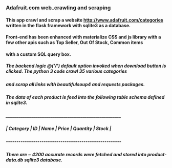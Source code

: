 ### Adafruit.com web_crawling and scraping
#### This app crawl and scrap a website http://www.adafruit.com/categories written in the flask framework with sqlite3 as a database.
#### Front-end has been enhanced with materialize CSS and js library with a few other apis such as Top Seller, Out Of Stock, Common items
#### with a custom SQL query box.
##### The backend logic @('/') default option invoked when download button is clicked. The python 3 code crawl 35 various categories
##### and scrap all links with beautifulsoup4 and requests packages.
##### The data of each product is feed into the following table schema defined in sqlite3.
#####  ______________________________________________________
##### | Category | ID | Name | Price | Quantity | Stock |
##### -------------------------------------------------------
##### There are ~ 4200 accurate records were fetched and stored into product-data.db sqlite3 database.
